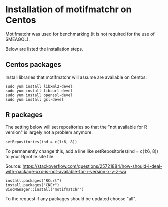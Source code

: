 
# Installation of motifmatchr on Centos

Motifmatchr was used for benchmarking (it is not required for the use of SMEAGOL).

Below are listed the installation steps.

## Centos packages

Install libraries that motifmatchr will assume are available on Centos:

```console
sudo yum install libxml2-devel
sudo yum install libcurl-devel
sudo yum install openssl-devel
sudo yum install gsl-devel
```

## R packages

The setting below will set repositories so that the "not available for R version" is largely not a problem anymore.

```console
setRepositories(ind = c(1:6, 8))
```
To permanently change this, add a line like setRepositories(ind = c(1:6, 8)) to your Rprofile.site file.

Source: https://stackoverflow.com/questions/25721884/how-should-i-deal-with-package-xxx-is-not-available-for-r-version-x-y-z-wa

```console
install.packages("RCurl")
install.packages("CNEr")
BiocManager::install("motifmatchr")
```

To the request if any packages should be updated choose "all".

